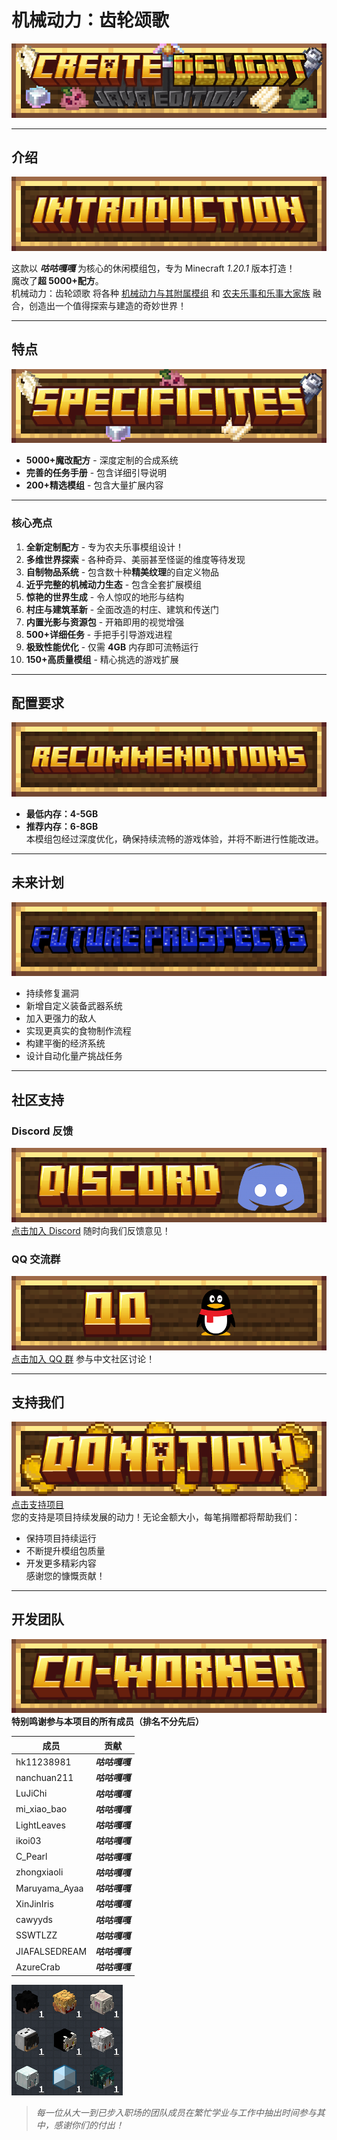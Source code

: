# 机械动力：齿轮颂歌

![卷首图](./kubejs/assets/createdelight/textures/images_for_readme/title.png)

---

## 介绍

![介绍图标](./kubejs/assets/createdelight/textures/images_for_readme/introduction.png)

这款以 **_咕咕嘎嘎_** 为核心的休闲模组包，专为 Minecraft _1.20.1_ 版本打造！</br>
魔改了**超 5000+配方**。  
机械动力：齿轮颂歌 将各种 [机械动力与其附属模组](https://github.com/Creators-of-Create/Create) 和 [农夫乐事和乐事大家族](https://github.com/vectorwing/FarmersDelight) 融合，创造出一个值得探索与建造的奇妙世界！

---

## 特点

![特点图标](./kubejs/assets/createdelight/textures/images_for_readme/specificites.png)

- **5000+魔改配方** - 深度定制的合成系统
- **完善的任务手册** - 包含详细引导说明
- **200+精选模组** - 包含大量扩展内容

---

### 核心亮点

1. **全新定制配方** - 专为农夫乐事模组设计！
2. **多维世界探索** - 各种奇异、美丽甚至怪诞的维度等待发现
3. **自制物品系统** - 包含数十种**精美纹理**的自定义物品
4. **近乎完整的机械动力生态** - 包含全套扩展模组
5. **惊艳的世界生成** - 令人惊叹的地形与结构
6. **村庄与建筑革新** - 全面改造的村庄、建筑和传送门
7. **内置光影与资源包** - 开箱即用的视觉增强
8. **500+详细任务** - 手把手引导游戏进程
9. **极致性能优化** - 仅需 **4GB** 内存即可流畅运行
10. **150+高质量模组** - 精心挑选的游戏扩展

---

## 配置要求

![配置图标](./kubejs/assets/createdelight/textures/images_for_readme/recommendation.png)

- **最低内存：4-5GB**
- **推荐内存：6-8GB**  
  本模组包经过深度优化，确保持续流畅的游戏体验，并将不断进行性能改进。

---

## 未来计划

![计划图标](./kubejs/assets/createdelight/textures/images_for_readme/future_prospects.png)

- 持续修复漏洞
- 新增自定义装备武器系统
- 加入更强力的敌人
- 实现更真实的食物制作流程
- 构建平衡的经济系统
- 设计自动化量产挑战任务

---

## 社区支持

### Discord 反馈

[![Discord](./kubejs/assets/createdelight/textures/images_for_readme/discord.png)](https://discord.gg/VjZKDnCT)  
[点击加入 Discord](https://discord.gg/VjZKDnCT) 随时向我们反馈意见！

### QQ 交流群

[![QQ群](./kubejs/assets/createdelight/textures/images_for_readme/qq.png)](https://qm.qq.com/q/ajPFnOx65a)  
[点击加入 QQ 群](https://qm.qq.com/q/ajPFnOx65a) 参与中文社区讨论！

---

## 支持我们

[![捐赠](./kubejs/assets/createdelight/textures/images_for_readme/donation.png)](https://afdian.com/a/hk11238981)  
[点击支持项目](https://afdian.com/a/hk11238981)  
您的支持是项目持续发展的动力！无论金额大小，每笔捐赠都将帮助我们：

- 保持项目持续运行
- 不断提升模组包质量
- 开发更多精彩内容  
  感谢您的慷慨贡献！

---

## 开发团队

![贡献者](./kubejs/assets/createdelight/textures/images_for_readme/coworker.png)  
**特别鸣谢参与本项目的所有成员（排名不分先后）**

| 成员          | 贡献       |
| ------------- | ---------- |
| hk11238981    | ***咕咕嘎嘎*** |
| nanchuan211   | ***咕咕嘎嘎*** |
| LuJiChi       | ***咕咕嘎嘎*** |
| mi_xiao_bao   | ***咕咕嘎嘎*** |
| LightLeaves   | ***咕咕嘎嘎*** |
| ikoi03        | ***咕咕嘎嘎*** |
| C_Pearl       | ***咕咕嘎嘎*** |
| zhongxiaoli   | ***咕咕嘎嘎*** |
| Maruyama_Ayaa | ***咕咕嘎嘎*** |
| XinJinIris    | ***咕咕嘎嘎*** |
| cawyyds       | ***咕咕嘎嘎*** |
| SSWTLZZ       | ***咕咕嘎嘎*** |
| JIAFALSEDREAM | ***咕咕嘎嘎*** |
| AzureCrab     | ***咕咕嘎嘎*** |

![团队头像](./kubejs/assets/createdelight/textures/images_for_readme/head.png)

> _每一位从大一到已步入职场的团队成员在繁忙学业与工作中抽出时间参与其中，感谢你们的付出！_

